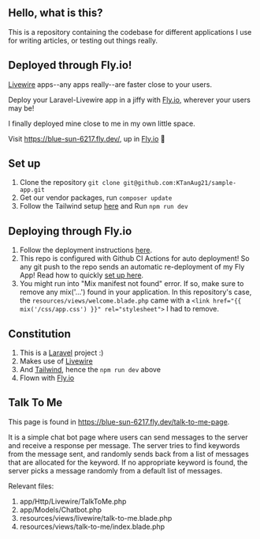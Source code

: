## Hello, what is this?
This is a repository containing the codebase for different applications I use for writing articles, or testing out things really.


## Deployed through Fly.io!
[Livewire](https://laravel-livewire.com/) apps--any apps really--are faster close to your users. 

Deploy your Laravel-Livewire app in a jiffy with [Fly.io](https://fly.io/docs/laravel/), wherever your users may be!

I finally deployed mine close to me in my own little space. 

Visit https://blue-sun-6217.fly.dev/, up in [Fly.io](https://fly.io/) :heartbeat:


## Set up
1. Clone the repository `git clone git@github.com:KTanAug21/sample-app.git`
2. Get our vendor packages, run `composer update`
3. Follow the Tailwind setup [here](https://tailwindcss.com/docs/guides/laravel) and Run `npm run dev`

## Deploying through Fly.io
1. Follow the deployment instructions [here](https://fly.io/docs/laravel/).
2. This repo is configured with Github CI Actions for auto deployment! So any git push to the repo sends an automatic re-deployment of my Fly App! Read how to quickly [set up here](https://fly.io/docs/laravel/the-basics/github-actions/).
3. You might run into "Mix manifest not found" error. If so, make sure to remove any mix('...') found in your application. In this repository's case, the `resources/views/welcome.blade.php` came with a `<link href="{{ mix('/css/app.css') }}" rel="stylesheet">` I had to remove.

## Constitution
1. This is a [Laravel](https://laravel.com/) project :)
2. Makes use of [Livewire](https://laravel-livewire.com/docs/2.x/quickstart#install-livewire)
3. And [Tailwind](https://tailwindcss.com/docs/guides/laravel), hence the `npm run dev` above
4. Flown with [Fly.io](https://fly.io/)

## Talk To Me
This page is found in https://blue-sun-6217.fly.dev/talk-to-me-page. 

It is a simple chat bot page where users can send messages to the server and receive a response per message. The server tries to find keywords from the message sent, and randomly sends back from a list of messages that are allocated for the keyword. If no appropriate keyword is found, the server picks a message randomly from a default list of messages.

Relevant files:
1. app/Http/Livewire/TalkToMe.php
2. app/Models/Chatbot.php
3. resources/views/livewire/talk-to-me.blade.php
4. resources/views/talk-to-me/index.blade.php